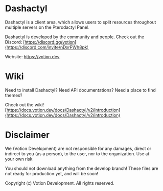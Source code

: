 # Dashactyl

Dashactyl is a client area, which allows users to split resources throughout multiple servers on the Pterodactyl Panel. 

Dashactyl is developed by the community and people. Check out the Discord: [https://discord.gg/votion](https://discord.com/invite/nDxrPWh8pk)

Website: https://votion.dev

# Wiki

Need to install Dashactyl? Need API documentations? Need a place to find themes?

Check out the wiki! [https://docs.votion.dev/docs/Dashactyl/v2/introduction](https://docs.votion.dev/docs/Dashactyl/v2/introduction)

# Disclaimer

We (Votion Development) are not responsible for any damages, direct or indirect to you (as a person), to the user, nor to the organization. Use at your own risk

You should not download anything from the develop branch! These files are not ready for production yet, and will be soon!

Copyright (c) Votion Development. All rights reserved.
